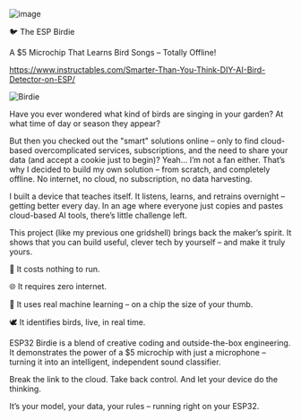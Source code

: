 ![image](https://github.com/user-attachments/assets/2ad622ba-0b0c-433a-815c-74ff247a61bf)

🐦 The ESP Birdie

A $5 Microchip That Learns Bird Songs – Totally Offline!

https://www.instructables.com/Smarter-Than-You-Think-DIY-AI-Bird-Detector-on-ESP/


![Birdie](https://github.com/user-attachments/assets/e3150485-27f6-44d9-a8bb-98ab2ffdbf7a)




Have you ever wondered what kind of birds are singing in your garden?
At what time of day or season they appear?

But then you checked out the "smart" solutions online – only to find cloud-based overcomplicated services, subscriptions, and the need to share your data (and accept a cookie just to begin)?
Yeah… I’m not a fan either. That’s why I decided to build my own solution – from scratch, and completely offline. 
No internet, no cloud, no subscription, no data harvesting.

I built a device that teaches itself.
It listens, learns, and retrains overnight – getting better every day.
In an age where everyone just copies and pastes cloud-based AI tools, there’s little challenge left.

This project (like my previous one gridshell) brings back the maker’s spirit.
It shows that you can build useful, clever tech by yourself – and make it truly yours.

🔌 It costs nothing to run.

 🌐 It requires zero internet.
 
 🧠 It uses real machine learning – on a chip the size of your thumb.
 
 🕊️ It identifies birds, live, in real time.



ESP32 Birdie is a blend of creative coding and outside-the-box engineering. It demonstrates the power of a $5 microchip with just a microphone – turning it into an intelligent, independent sound classifier.

Break the link to the cloud.
Take back control.
And let your device do the thinking.

It’s your model, your data, your rules – running right on your ESP32.
